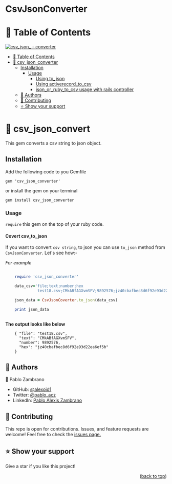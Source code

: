 # CsvJsonConverter

<a name="readme-top"></a>
# :green_book: Table of Contents
[![csv_json_ - converter](https://img.shields.io/badge/json__or__ruby__to__-csv-2ea44f)](https://rubygems.org/gems/csv_json_converter)
- [:green_book: Table of Contents](#-table-of-contents)
- [:book: csv\_json\_converter ](#-csv_json_converter-)
  - [Installation ](#installation-)
    - [Usage](#usage)
      - [Using to\_json](#csv_to_json)
      - [Using activerecord\_to\_csv](#using-activerecord_to_csv)
      - [json\_or\_ruby\_to\_csv usage with rails controller](#json_or_ruby_to_csv-usage-with-rails-controller)
  - [:busts_in_silhouette: Authors ](#-authors-)
  - [:handshake: Contributing ](#-contributing-)
  - [:star:️ Show your support ](#️-show-your-support-)
# :book: csv_json_convert <a name="about-project"></a>
This gem converts a csv string to json object.
## Installation <a name="tech-stack"></a>
Add the following code to you Gemfile
```
gem 'csv_json_converter'
```
or
install the gem on your terminal
```
gem install csv_json_converter
```
### Usage
`require` this gem on the top of your ruby code.
#### Covert csv_to_json
If you want to convert `csv string`, to json you can use `to_json` method from `CsvJsonConverter`. Let's see how:-

<i>For example </i>
```ruby

    require 'csv_json_converter'

    data_csv='file;text;number;hex
              test18.csv;CMkABfAGXvmSFV;9892576;jz40cbafbec8d6f92e93d22ea6ef5b'

    json_data = CsvJsonCoverter.to_json(data_csv)

    print json_data
   
```

**The output looks like below**
```
    { "file": "test18.csv",
      "text": "CMkABfAGXvmSFV",
      "number": 9892576,
      "hex": "jz40cbafbec8d6f92e93d22ea6ef5b"
    }
```

## :busts_in_silhouette: Authors <a name="authors"></a>
 :bust_in_silhouette: Pablo Zambrano
- GitHub: [@alexoid1](https://github.com/melashu)
- Twitter: [@pablo_acz](https://twitter.com/meshu102)
- LinkedIn: [Pablo Alexis Zambrano](https://www.linkedin.com/in/alexzambranocoral/)
## :handshake: Contributing <a name="contributing"></a>
This repo is open for contributions. Issues, and feature requests are welcome!
Feel free to check the [issues page.](https://github.com/melashu/csv_json_converter/issues)
## :star:️ Show your support <a name="support"></a>
Give a star if you like this project!
<p align="right">(<a href="#readme-top">back to top</a>)</p>



